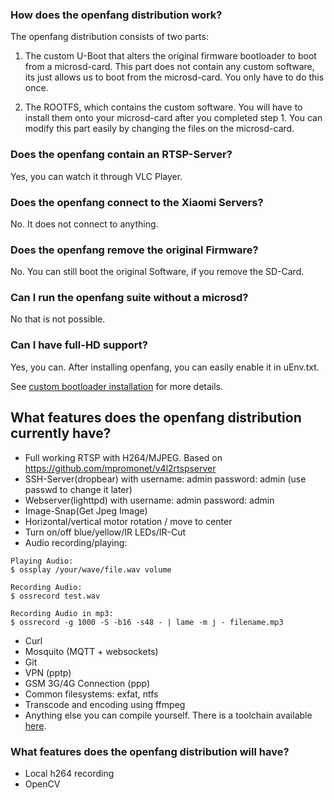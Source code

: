### How does the openfang distribution work?

The openfang distribution consists of two parts:
1. The custom U-Boot that alters the original firmware bootloader to boot from a microsd-card. This part does not contain any custom software, its just allows us to boot from the microsd-card. You only have to do this once.

2. The ROOTFS, which contains the custom software. You will have to install them onto your microsd-card after you completed step 1. You can modify this part easily by changing the files on the microsd-card. 

### Does the openfang contain an RTSP-Server?
Yes, you can watch it through VLC Player.

### Does the openfang connect to the Xiaomi Servers?
No. It does not connect to anything.

### Does the openfang remove the original Firmware?
No. You can still boot the original Software, if you remove the SD-Card.

### Can I run the openfang suite without a microsd?
No that is not possible.

### Can I have full-HD support?
Yes, you can. After installing openfang, you can easily enable it in uEnv.txt.

See [custom bootloader installation](/doc/install.md) for more details.

## What features does the openfang distribution currently have?
- Full working RTSP with H264/MJPEG. Based on https://github.com/mpromonet/v4l2rtspserver
- SSH-Server(dropbear) with username: admin password: admin (use passwd to change it later)
- Webserver(lighttpd) with username: admin password: admin
- Image-Snap(Get Jpeg Image) 
- Horizontal/vertical motor rotation / move to center
- Turn on/off blue/yellow/IR LEDs/IR-Cut
- Audio recording/playing:
```
Playing Audio:
$ ossplay /your/wave/file.wav volume

Recording Audio:
$ ossrecord test.wav 

Recording Audio in mp3:
$ ossrecord -g 1000 -S -b16 -s48 - | lame -m j - filename.mp3
```
- Curl
- Mosquito (MQTT + websockets)
- Git
- VPN (pptp)
- GSM 3G/4G Connection (ppp)
- Common filesystems: exfat, ntfs
- Transcode and encoding using ffmpeg
- Anything else you can compile yourself. There is a toolchain available [here](https://github.com/anmaped/openfang/releases).


### What features does the openfang distribution will have?
- Local h264 recording
- OpenCV

